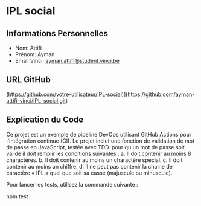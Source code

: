 # IPL social

## Informations Personnelles
- Nom: Attifi
- Prénom: Ayman
- Email Vinci: ayman.attifi@student.vinci.be

## URL GitHub
[(https://github.com/votre-utilisateur/IPL-social)](https://github.com/ayman-attifi-vinci/IPL_social.git)](https://github.com/ayman-attifi-vinci/IPL_social.git)

## Explication du Code
Ce projet est un exemple de pipeline DevOps utilisant GitHub Actions pour l'intégration continue (CI). Le projet inclut une fonction de validation de mot de passe en JavaScript, testée avec TDD. pour qu'un mot de passe soit valide il doit remplir les conditions suivantes : 
a.	Il doit contenir au moins 8 charactères.
b.	Il doit contenir au moins un charactère spécial.
c.	Il doit contenir au moins un chiffre.
d.	Il ne peut pas contenir la chaine de caractère « IPL » quel que soit sa casse (majuscule ou minuscule).

Pour lancer les tests, utilisez la commande suivante :

npm test
